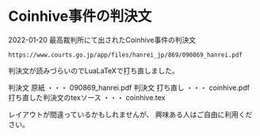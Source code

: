 # Coinhive事件の判決文

2022-01-20 最高裁判所にて出されたCoinhive事件の判決文
```
https://www.courts.go.jp/app/files/hanrei_jp/869/090869_hanrei.pdf
```


判決文が読みづらいのでLuaLaTeXで打ち直しました。

判決文 原紙 ・・・ 090869_hanrei.pdf
判決文 打ち直し ・・・ coinhive.pdf
打ち直した判決文のtexソース ・・・ coinhive.tex

レイアウトが間違っているかもしれませんが、
興味ある人はご自由に利用ください。


